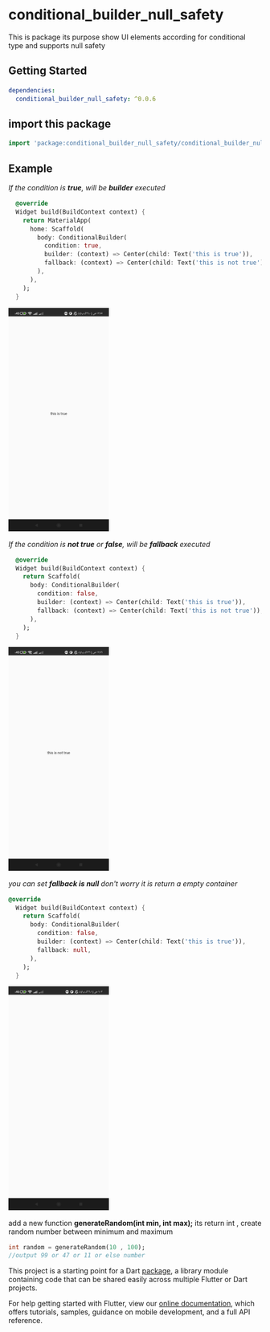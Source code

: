 # conditional_builder_null_safety

This is package its purpose show UI elements according for conditional type and supports null safety

## Getting Started

```yaml
dependencies:
  conditional_builder_null_safety: ^0.0.6
```

## import this package
```dart
import 'package:conditional_builder_null_safety/conditional_builder_null_safety.dart';
```
## Example
*If the condition is ***true***, will be ***builder*** executed*
```dart
  @override
  Widget build(BuildContext context) {
    return MaterialApp(
      home: Scaffold(
        body: ConditionalBuilder(
          condition: true,
          builder: (context) => Center(child: Text('this is true')),
          fallback: (context) => Center(child: Text('this is not true')),
        ),
      ),
    );
  }
```

<img src="screenshot/Screenshot_2.jpg" width="200"/>

*If the condition is ***not true*** or ***false***, will be ***fallback*** executed*
```dart
  @override
  Widget build(BuildContext context) {
    return Scaffold(
      body: ConditionalBuilder(
        condition: false,
        builder: (context) => Center(child: Text('this is true')),
        fallback: (context) => Center(child: Text('this is not true')),
      ),
    );
  }
```

<img src="screenshot/Screenshot_3.jpg" width="200"/>

*you can set ***fallback is null*** don't worry it is return a empty container*
```dart
@override
  Widget build(BuildContext context) {
    return Scaffold(
      body: ConditionalBuilder(
        condition: false,
        builder: (context) => Center(child: Text('this is true')),
        fallback: null,
      ),
    );
  }
```
<img src="https://github.com/HamadaAllipy/conditonal_builder_null_safety/blob/version_0.0.3/Screenshot_1.jpg" width="200"/>


 add a new function **generateRandom(int min, int max);** its return int , create random number between minimum and maximum
 ```dart
 int random = generateRandom(10 , 100);
//output 99 or 47 or 11 or else number 
 ```


This project is a starting point for a Dart
[package](https://flutter.dev/developing-packages/),
a library module containing code that can be shared easily across
multiple Flutter or Dart projects.

For help getting started with Flutter, view our 
[online documentation](https://flutter.dev/docs), which offers tutorials, 
samples, guidance on mobile development, and a full API reference.
